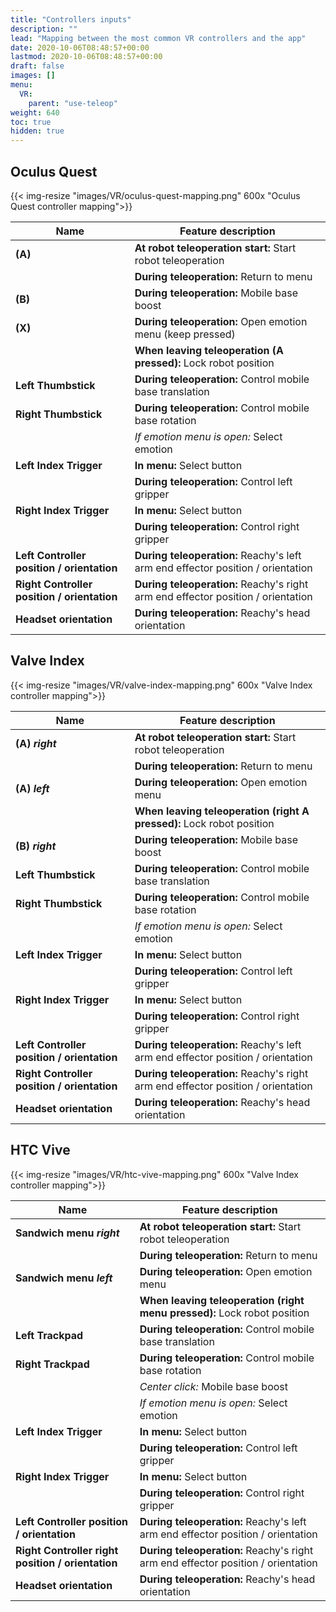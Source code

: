 ```yaml
---
title: "Controllers inputs"
description: ""
lead: "Mapping between the most common VR controllers and the app"
date: 2020-10-06T08:48:57+00:00
lastmod: 2020-10-06T08:48:57+00:00
draft: false
images: []
menu:
  VR:
    parent: "use-teleop"
weight: 640
toc: true
hidden: true
---
```


## Oculus Quest

{{< img-resize "images/VR/oculus-quest-mapping.png" 600x "Oculus Quest controller mapping">}}

|Name|Feature description |
|----|--------------------|
|**(A)**|**At robot teleoperation start:** Start robot teleoperation|
|       |**During teleoperation:** Return to menu|
|**(B)**|**During teleoperation:** Mobile base boost|
|**(X)**|**During teleoperation:** Open emotion menu (keep pressed)|
|       |**When leaving teleoperation (A pressed):** Lock robot position|
|**Left Thumbstick**|**During teleoperation:** Control mobile base translation|
|**Right Thumbstick**|**During teleoperation:** Control mobile base rotation|
|                  |*If emotion menu is open:* Select emotion|
|**Left Index Trigger**|**In menu:** Select button|
|                      |**During teleoperation:** Control left gripper|
|**Right Index Trigger**|**In menu:** Select button|
|                       |**During teleoperation:** Control right gripper|
|**Left Controller position / orientation**|**During teleoperation:** Reachy's left arm end effector position / orientation|
|**Right Controller position / orientation**|**During teleoperation:** Reachy's right arm end effector position / orientation|
|**Headset orientation**|**During teleoperation:** Reachy's head orientation|


## Valve Index

{{< img-resize "images/VR/valve-index-mapping.png" 600x "Valve Index controller mapping">}}

|Name|Feature description |
|----|--------------------|
|**(A)** ***right***|**At robot teleoperation start:** Start robot teleoperation|
|                |**During teleoperation:** Return to menu|
|**(A)** ***left***|**During teleoperation:** Open emotion menu|
|                  |**When leaving teleoperation (right A pressed):** Lock robot position|
|**(B)** ***right***|**During teleoperation:** Mobile base boost|
|**Left Thumbstick**|**During teleoperation:** Control mobile base translation|
|**Right Thumbstick**|**During teleoperation:** Control mobile base rotation|
|                  |*If emotion menu is open:* Select emotion|
|**Left Index Trigger**|**In menu:** Select button|
|                      |**During teleoperation:** Control left gripper|
|**Right Index Trigger**|**In menu:** Select button|
|                       |**During teleoperation:** Control right gripper|
|**Left Controller position / orientation**|**During teleoperation:** Reachy's left arm end effector position / orientation|
|**Right Controller position / orientation**|**During teleoperation:** Reachy's right arm end effector position / orientation|
|**Headset orientation**|**During teleoperation:** Reachy's head orientation|


## HTC Vive

{{< img-resize "images/VR/htc-vive-mapping.png" 600x "Valve Index controller mapping">}}

|Name|Feature description |
|----|--------------------|
|**Sandwich menu** ***right***|**At robot teleoperation start:** Start robot teleoperation|
|                |**During teleoperation:** Return to menu|
|**Sandwich menu** ***left***|**During teleoperation:** Open emotion menu|
|                            |**When leaving teleoperation (right menu pressed):** Lock robot position|
|**Left Trackpad**|**During teleoperation:** Control mobile base translation|
|**Right Trackpad**|**During teleoperation:** Control mobile base rotation|
|                  |*Center click:* Mobile base boost|
|                  |*If emotion menu is open:* Select emotion|
|**Left Index Trigger**|**In menu:** Select button|
|                      |**During teleoperation:** Control left gripper|
|**Right Index Trigger**|**In menu:** Select button|
|                       |**During teleoperation:** Control right gripper|
|**Left Controller position / orientation**|**During teleoperation:** Reachy's left arm end effector position / orientation|
|**Right Controller right position / orientation**|**During teleoperation:** Reachy's right arm end effector position / orientation|
|**Headset orientation**|**During teleoperation:** Reachy's head orientation|